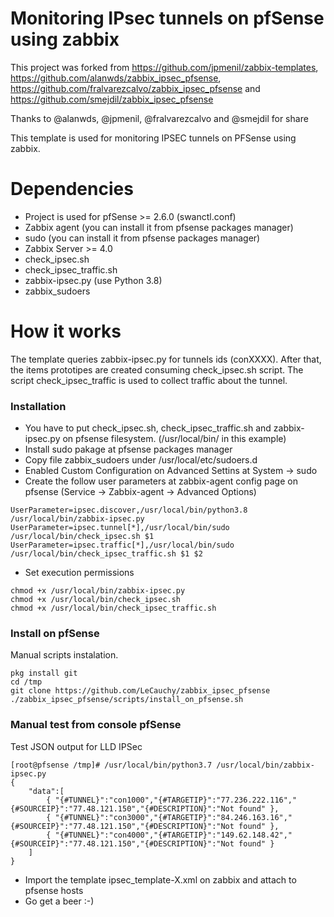 # Monitoring IPsec tunnels on pfSense using zabbix

This project was forked from https://github.com/jpmenil/zabbix-templates, https://github.com/alanwds/zabbix_ipsec_pfsense, https://github.com/fralvarezcalvo/zabbix_ipsec_pfsense and https://github.com/smejdil/zabbix_ipsec_pfsense

Thanks to @alanwds, @jpmenil, @fralvarezcalvo and @smejdil for share

This template is used for monitoring IPSEC tunnels on PFSense using zabbix.

# Dependencies

- Project is used for pfSense >= 2.6.0 (swanctl.conf)
- Zabbix agent (you can install it from pfsense packages manager)
- sudo (you can install it from pfsense packages manager)
- Zabbix Server >= 4.0
- check_ipsec.sh
- check_ipsec_traffic.sh
- zabbix-ipsec.py (use Python 3.8)
- zabbix_sudoers

# How it works

The template queries zabbix-ipsec.py for tunnels ids (conXXXX). After that, the items prototipes are created consuming check_ipsec.sh script. The script check_ipsec_traffic is used to collect traffic about the tunnel.

### Installation

- You have to put check_ipsec.sh, check_ipsec_traffic.sh and zabbix-ipsec.py on pfsense filesystem. (/usr/local/bin/ in this example)
- Install sudo pakage at pfsense packages manager
- Copy file zabbix_sudoers under /usr/local/etc/sudoers.d
- Enabled Custom Configuration on Advanced Settins at System -> sudo
- Create the follow user parameters at zabbix-agent config page on pfsense (Service -> Zabbix-agent -> Advanced Options)
```
UserParameter=ipsec.discover,/usr/local/bin/python3.8 /usr/local/bin/zabbix-ipsec.py
UserParameter=ipsec.tunnel[*],/usr/local/bin/sudo /usr/local/bin/check_ipsec.sh $1
UserParameter=ipsec.traffic[*],/usr/local/bin/sudo /usr/local/bin/check_ipsec_traffic.sh $1 $2
```
- Set execution permissions
```
chmod +x /usr/local/bin/zabbix-ipsec.py
chmod +x /usr/local/bin/check_ipsec.sh 
chmod +x /usr/local/bin/check_ipsec_traffic.sh 
```
### Install on pfSense

Manual scripts instalation.

```console
pkg install git
cd /tmp
git clone https://github.com/LeCauchy/zabbix_ipsec_pfsense
./zabbix_ipsec_pfsense/scripts/install_on_pfsense.sh
```

### Manual test from console pfSense

Test JSON output for LLD IPSec

```console
[root@pfsense /tmp]# /usr/local/bin/python3.7 /usr/local/bin/zabbix-ipsec.py
{
    "data":[
        { "{#TUNNEL}":"con1000","{#TARGETIP}":"77.236.222.116","{#SOURCEIP}":"77.48.121.150","{#DESCRIPTION}":"Not found" },
        { "{#TUNNEL}":"con3000","{#TARGETIP}":"84.246.163.16","{#SOURCEIP}":"77.48.121.150","{#DESCRIPTION}":"Not found" },
        { "{#TUNNEL}":"con4000","{#TARGETIP}":"149.62.148.42","{#SOURCEIP}":"77.48.121.150","{#DESCRIPTION}":"Not found" }
    ]
}
```
- Import the template ipsec_template-X.xml on zabbix and attach to pfsense hosts
- Go get a beer :-)

